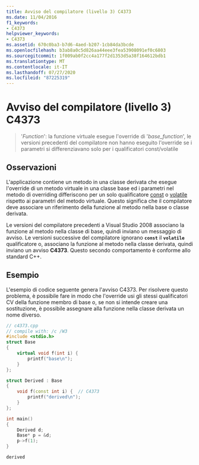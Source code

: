 ```yaml
---
title: Avviso del compilatore (livello 3) C4373
ms.date: 11/04/2016
f1_keywords:
- C4373
helpviewer_keywords:
- C4373
ms.assetid: 670c0ba3-b7d6-4aed-b207-1cb84da3bcde
ms.openlocfilehash: b3ab8a0c5d826aa44eee3fea53908091ef0c6803
ms.sourcegitcommit: 1f009ab0f2cc4a177f2d1353d5a38f164612bdb1
ms.translationtype: MT
ms.contentlocale: it-IT
ms.lasthandoff: 07/27/2020
ms.locfileid: "87225319"
---
```

# <a name="compiler-warning-level-3-c4373"></a>Avviso del compilatore (livello 3) C4373

> '*Function*': la funzione virtuale esegue l'override di '*base_function*', le versioni precedenti del compilatore non hanno eseguito l'override se i parametri si differenziavano solo per i qualificatori const/volatile

## <a name="remarks"></a>Osservazioni

L'applicazione contiene un metodo in una classe derivata che esegue l'override di un metodo virtuale in una classe base ed i parametri nel metodo di overriding differiscono per un solo qualificatore [const](../../cpp/const-cpp.md) o [volatile](../../cpp/volatile-cpp.md) rispetto ai parametri del metodo virtuale. Questo significa che il compilatore deve associare un riferimento della funzione al metodo nella base o classe derivata.

Le versioni del compilatore precedenti a Visual Studio 2008 associano la funzione al metodo nella classe di base, quindi inviano un messaggio di avviso. Le versioni successive del compilatore ignorano **`const`** il **`volatile`** qualificatore o, associano la funzione al metodo nella classe derivata, quindi inviano un avviso **C4373**. Questo secondo comportamento è conforme allo standard C++.

## <a name="example"></a>Esempio

L'esempio di codice seguente genera l'avviso C4373. Per risolvere questo problema, è possibile fare in modo che l'override usi gli stessi qualificatori CV della funzione membro di base o, se non si intende creare una sostituzione, è possibile assegnare alla funzione nella classe derivata un nome diverso.

```cpp
// c4373.cpp
// compile with: /c /W3
#include <stdio.h>
struct Base
{
    virtual void f(int i) {
        printf("base\n");
    }
};

struct Derived : Base
{
    void f(const int i) {  // C4373
        printf("derived\n");
    }
};

int main()
{
    Derived d;
    Base* p = &d;
    p->f(1);
}
```

```Output
derived
```
